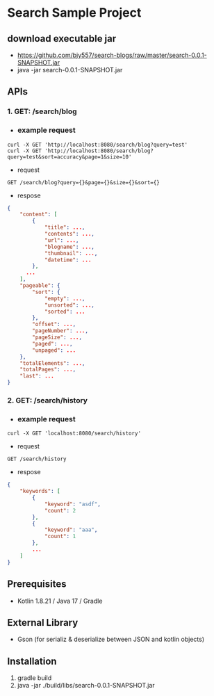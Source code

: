 # Search Sample Project

## download executable jar
- https://github.com/bjy557/search-blogs/raw/master/search-0.0.1-SNAPSHOT.jar
- java -jar search-0.0.1-SNAPSHOT.jar

## APIs
### 1. GET: /search/blog
- ### **example request**
```
curl -X GET 'http://localhost:8080/search/blog?query=test'
curl -X GET 'http://localhost:8080/search/blog?query=test&sort=accuracy&page=1&size=10'
```

- request
```
GET /search/blog?query={}&page={}&size={}&sort={}
```

- respose
```json
{
    "content": [
        {
            "title": ...,
            "contents": ...,
            "url": ...,
            "blogname": ...,
            "thumbnail": ...,
            "datetime": ...
        },
      ...
    ],
    "pageable": {
        "sort": {
            "empty": ...,
            "unsorted": ...,
            "sorted": ...
        },
        "offset": ...,
        "pageNumber": ...,
        "pageSize": ...,
        "paged": ...,
        "unpaged": ...
    },
    "totalElements": ...,
    "totalPages": ...,
    "last": ...
}
```

### 2. GET: /search/history
- ### **example request**
```
curl -X GET 'localhost:8080/search/history'
```

- request
```
GET /search/history
```

- respose
```json
{
    "keywords": [
        {
            "keyword": "asdf",
            "count": 2
        },
        {
            "keyword": "aaa",
            "count": 1
        },
        ...
    ]
}
```

## Prerequisites
- Kotlin 1.8.21 / Java 17 / Gradle

## External Library
- Gson (for serializ & deserialize between JSON and kotlin objects)

## Installation
1. gradle build
2. java -jar ./build/libs/search-0.0.1-SNAPSHOT.jar


